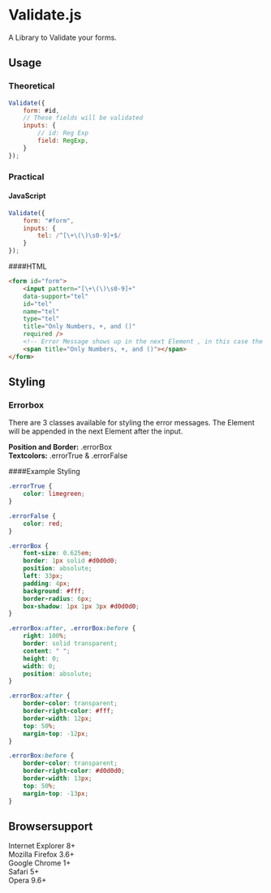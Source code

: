 # Validate.js

A Library to Validate your forms.

## Usage
### Theoretical
```javascript
Validate({  
    form: #id, 
	// These fields will be validated
    inputs: {
		// id: Reg Exp  
        field: RegExp,  
    }  
});
```

### Practical
#### JavaScript
```javascript
Validate({  
    form: "#form", 
    inputs: {  
        tel: /^[\+\(\)\s0-9]+$/
    }
});
```
####HTML
```html
<form id="form">
	<input pattern="[\+\(\)\s0-9]+"
	data-support="tel"
	id="tel"
	name="tel"
	type="tel"
	title="Only Numbers, +, and ()"
	required />
	<!-- Error Message shows up in the next Element , in this case the span-->
	<span title="Only Numbers, +, and ()"></span>
</form>
```
## Styling
### Errorbox
There are 3 classes available for styling the error messages.
The Element will be appended in the next Element after the input.

**Position and Border:** .errorBox   
**Textcolors:** .errorTrue & .errorFalse

####Example Styling
```css
.errorTrue {
	color: limegreen;
}

.errorFalse {
	color: red;
}

.errorBox {
	font-size: 0.625em;
	border: 1px solid #d0d0d0;
	position: absolute;
	left: 33px;
	padding: 4px;
	background: #fff;
	border-radius: 6px;
	box-shadow: 1px 1px 3px #d0d0d0;	
}

.errorBox:after, .errorBox:before {
	right: 100%;
	border: solid transparent;
	content: " ";
	height: 0;
	width: 0;
	position: absolute;
}

.errorBox:after {
	border-color: transparent;
	border-right-color: #fff;
	border-width: 12px;
	top: 50%;
	margin-top: -12px;
}

.errorBox:before {
	border-color: transparent;
	border-right-color: #d0d0d0;
	border-width: 13px;
	top: 50%;
	margin-top: -13px;
}
```

## Browsersupport

Internet Explorer 8+  
Mozilla Firefox 3.6+  
Google Chrome 1+  
Safari 5+  
Opera 9.6+  

